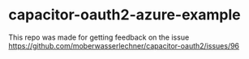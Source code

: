 # capacitor-oauth2-azure-example

This repo was made for getting feedback on the issue https://github.com/moberwasserlechner/capacitor-oauth2/issues/96
